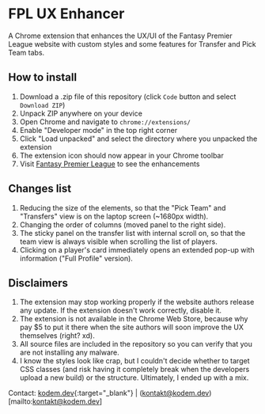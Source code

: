 # FPL UX Enhancer

A Chrome extension that enhances the UX/UI of the Fantasy Premier League website with custom styles and some features for Transfer and Pick Team tabs.

## How to install

1. Download a .zip file of this repository (click `Code` button and select `Download ZIP`)
2. Unpack ZIP anywhere on your device
3. Open Chrome and navigate to `chrome://extensions/`
4. Enable "Developer mode" in the top right corner
5. Click "Load unpacked" and select the directory where you unpacked the extension
6. The extension icon should now appear in your Chrome toolbar
7. Visit [Fantasy Premier League](https://fantasy.premierleague.com/) to see the enhancements

## Changes list

1. Reducing the size of the elements, so that the "Pick Team" and "Transfers" view is on the laptop screen (~1680px width).
2. Changing the order of columns (moved panel to the right side).
3. The sticky panel on the transfer list with internal scroll on, so that the team view is always visible when scrolling the list of players.
4. Clicking on a player's card immediately opens an extended pop-up with information ("Full Profile" version).

## Disclaimers

1. The extension may stop working properly if the website authors release any update. If the extension doesn't work correctly, disable it.
2. The extension is not available in the Chrome Web Store, because why pay $5 to put it there when the site authors will soon improve the UX themselves (right? xd).
3. All source files are included in the repository so you can verify that you are not installing any malware.
4. I know the styles look like crap, but I couldn't decide whether to target CSS classes (and risk having it completely break when the developers upload a new build) or the structure. Ultimately, I ended up with a mix.

Contact: [kodem.dev](https://kodem.dev){:target="\_blank"} | (kontakt@kodem.dev)[mailto:kontakt@kodem.dev]
